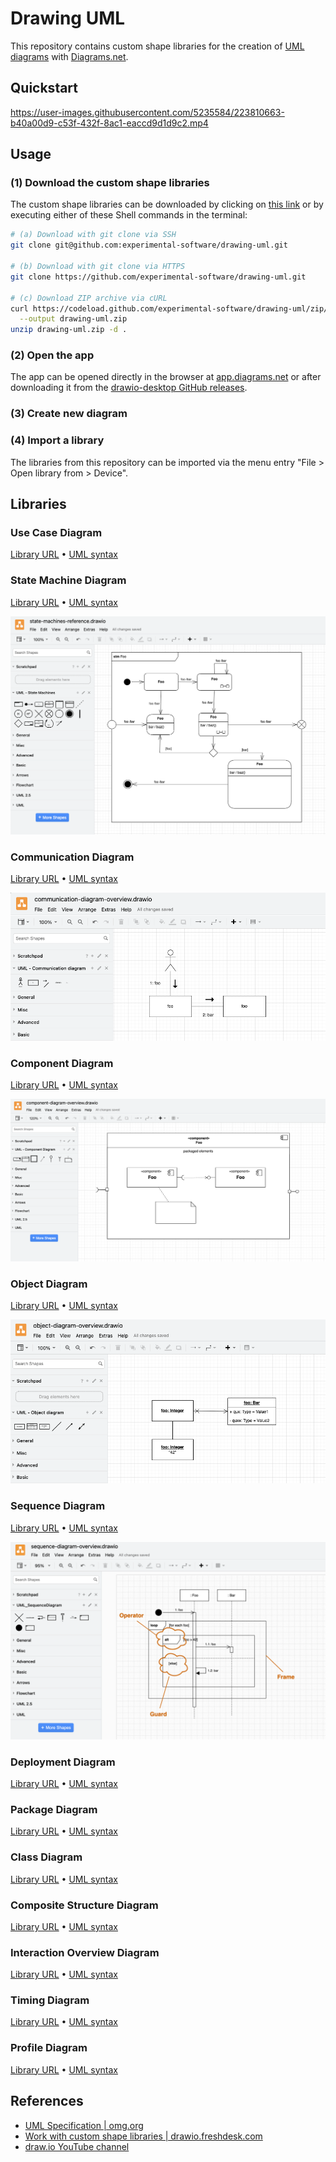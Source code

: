 # Drawing UML

This repository contains custom shape libraries for the creation of [UML diagrams](https://www.uml-diagrams.org) with [Diagrams.net](https://en.wikipedia.org/wiki/Diagrams.net).

## Quickstart

https://user-images.githubusercontent.com/5235584/223810663-b40a00d9-c53f-432f-8ac1-eaccd9d1d9c2.mp4

## Usage

### (1) Download the custom shape libraries

The custom shape libraries can be downloaded by clicking on [this link](https://github.com/experimental-software/drawing-uml/archive/refs/heads/main.zip) or by executing either of these Shell commands in the terminal:

```bash
# (a) Download with git clone via SSH
git clone git@github.com:experimental-software/drawing-uml.git

# (b) Download with git clone via HTTPS
git clone https://github.com/experimental-software/drawing-uml.git

# (c) Download ZIP archive via cURL
curl https://codeload.github.com/experimental-software/drawing-uml/zip/refs/heads/main \
  --output drawing-uml.zip
unzip drawing-uml.zip -d .
```

### (2) Open the app

The app can be opened directly in the browser at [app.diagrams.net](https://app.diagrams.net) or after downloading it from the [drawio-desktop GitHub releases](https://github.com/jgraph/drawio-desktop/releases/latest).

### (3) Create new diagram

### (4) Import a library

The libraries from this repository can be imported via the menu entry "File > Open library from > Device".

## Libraries

### Use Case Diagram

[Library URL](https://raw.githubusercontent.com/experimental-software/drawing-uml/main/UML_UseCaseDiagram.xml)
• [UML syntax](https://www.visual-paradigm.com/VPGallery/diagrams/UseCase.html)

### State Machine Diagram

[Library URL](https://raw.githubusercontent.com/experimental-software/drawing-uml/main/UML_StateMachineDiagram.xml)
• [UML syntax](https://www.visual-paradigm.com/VPGallery/diagrams/State.html)

![state machine diagram overview](./docs/state-machine-diagram-overview.png)

### Communication Diagram

[Library URL](https://raw.githubusercontent.com/experimental-software/drawing-uml/main/UML_CommunicationDiagram.xml)
• [UML syntax](https://www.uml-diagrams.org/communication-diagrams.html)

![communication diagram overview](./docs/communication-diagram-overview.png)

### Component Diagram

[Library URL](https://raw.githubusercontent.com/experimental-software/drawing-uml/main/UML_ComponentDiagram.xml)
• [UML syntax](https://www.visual-paradigm.com/VPGallery/diagrams/Component.html)

![component diagram overview](./docs/component-diagram-overview.png)

### Object Diagram

[Library URL](https://raw.githubusercontent.com/experimental-software/drawing-uml/main/UML_ObjectDiagram.xml)
• [UML syntax](https://www.visual-paradigm.com/VPGallery/diagrams/Object.html)

![object diagram overview](./docs/object-diagram-overview.png)

### Sequence Diagram

[Library URL](https://raw.githubusercontent.com/experimental-software/drawing-uml/main/UML_SequenceDiagram.xml)
• [UML syntax](https://www.visual-paradigm.com/VPGallery/diagrams/Sequence.html)

![Sequence diagram overview](./docs/sequence-diagram-overview.png)

### Deployment Diagram

[Library URL](https://raw.githubusercontent.com/experimental-software/drawing-uml/main/UML_DeploymentDiagram.xml)
• [UML syntax](https://www.visual-paradigm.com/VPGallery/diagrams/Deployment.html)

### Package Diagram

[Library URL](https://raw.githubusercontent.com/experimental-software/drawing-uml/main/UML_PackageDiagram.xml)
• [UML syntax](https://www.visual-paradigm.com/VPGallery/diagrams/Package.html)

### Class Diagram

[Library URL](https://raw.githubusercontent.com/experimental-software/drawing-uml/main/UML_ClassDiagram.xml)
• [UML syntax](https://www.visual-paradigm.com/VPGallery/diagrams/Class.html)

### Composite Structure Diagram

[Library URL](https://raw.githubusercontent.com/experimental-software/drawing-uml/main/UML_CompositeStructureDiagram.xml)
• [UML syntax](https://www.visual-paradigm.com/VPGallery/diagrams/CompositeStructureDiagram.html)

### Interaction Overview Diagram

[Library URL](https://raw.githubusercontent.com/experimental-software/drawing-uml/main/UML_InteractionOverviewDiagram.xml)
• [UML syntax](https://www.visual-paradigm.com/VPGallery/diagrams/InteractionOverviewDiagram.html)

### Timing Diagram

[Library URL](https://raw.githubusercontent.com/experimental-software/drawing-uml/main/UML_TimingDiagram.xml)
• [UML syntax](https://www.visual-paradigm.com/VPGallery/diagrams/TimingDiagram.html)

### Profile Diagram

[Library URL](https://raw.githubusercontent.com/experimental-software/drawing-uml/main/UML_ProfileDiagram.xml)
• [UML syntax](https://www.uml-diagrams.org/profile-diagrams.html)

## References

- [UML Specification | omg.org](https://www.omg.org/spec/UML/)
- [Work with custom shape libraries | drawio.freshdesk.com](https://drawio.freshdesk.com/support/solutions/articles/16000067790-work-with-custom-shape-libraries)
- [draw.io YouTube channel](https://www.youtube.com/@drawioapp)
